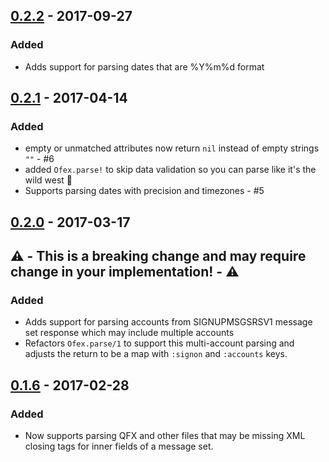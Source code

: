 ## [0.2.2](https://github.com/jjcarstens/ofex/compare/v0.2.1...v0.2.2) - 2017-09-27
### Added
* Adds support for parsing dates that are %Y%m%d format

## [0.2.1](https://github.com/jjcarstens/ofex/compare/v0.2.0...v0.2.1) - 2017-04-14
### Added
* empty or unmatched attributes now return `nil` instead of empty strings `""` - #6
* added `Ofex.parse!` to skip data validation so you can parse like it's the wild west :cowboy_hat_face:
* Supports parsing dates with precision and timezones - #5

## [0.2.0](https://github.com/jjcarstens/ofex/compare/v0.1.6...v0.2.0) - 2017-03-17
## ⚠️  - This is a breaking change and may require change in your implementation! - ⚠️
### Added
* Adds support for parsing accounts from SIGNUPMSGSRSV1 message set response which may include multiple accounts
* Refactors `Ofex.parse/1` to support this multi-account parsing and adjusts the return to be a map with `:signon` and `:accounts` keys.

## [0.1.6](https://github.com/jjcarstens/ofex/compare/v0.1.6...v0.2.0) - 2017-02-28
### Added
* Now supports parsing QFX and other files that may be missing XML closing tags for inner fields of a message set.
